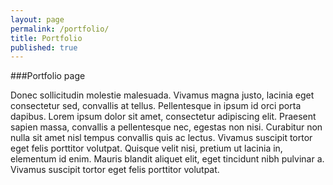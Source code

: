 ```yaml
---
layout: page
permalink: /portfolio/
title: Portfolio
published: true
---
```

###Portfolio page

Donec sollicitudin molestie malesuada. Vivamus magna justo, lacinia eget consectetur sed, convallis at tellus. Pellentesque in ipsum id orci porta dapibus. Lorem ipsum dolor sit amet, consectetur adipiscing elit. Praesent sapien massa, convallis a pellentesque nec, egestas non nisi. Curabitur non nulla sit amet nisl tempus convallis quis ac lectus. Vivamus suscipit tortor eget felis porttitor volutpat. Quisque velit nisi, pretium ut lacinia in, elementum id enim. Mauris blandit aliquet elit, eget tincidunt nibh pulvinar a. Vivamus suscipit tortor eget felis porttitor volutpat.
